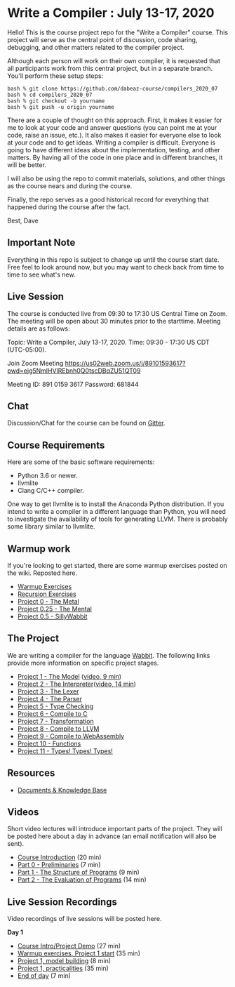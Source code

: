 # Write a Compiler : July 13-17, 2020

Hello! This is the course project repo for the "Write a Compiler"
course.  This project will serve as the central point of discussion, code
sharing, debugging, and other matters related to the compiler project.

Although each person will work on their own compiler, it is requested
that all participants work from this central project, but in a separate
branch.   You'll perform these setup steps:

    bash % git clone https://github.com/dabeaz-course/compilers_2020_07
    bash % cd compilers_2020_07
    bash % git checkout -b yourname
    bash % git push -u origin yourname

There are a couple of thought on this approach. First, it makes it
easier for me to look at your code and answer questions (you can 
point me at your code, raise an issue, etc.).   It also makes it easier
for everyone else to look at your code and to get ideas.  Writing a
compiler is difficult. Everyone is going to have different ideas about
the implementation, testing, and other matters.  By having all of the
code in one place and in different branches, it will be better.

I will also be using the repo to commit materials, solutions, and 
other things as the course nears and during the course.

Finally, the repo serves as a good historical record for everything
that happened during the course after the fact.

Best,
Dave

## Important Note

Everything in this repo is subject to change up until the course start date.
Free feel to look around now, but you may want to check back from time to
time to see what's new.

## Live Session 

The course is conducted live from 09:30 to 17:30 US Central Time on Zoom.
The meeting will be open about 30 minutes prior to the starttime. Meeting
details are as follows:

Topic: Write a Compiler, July 13-17, 2020.
Time: 09:30 - 17:30 US CDT (UTC-05:00). 

Join Zoom Meeting
https://us02web.zoom.us/j/89101593617?pwd=ejg5NmlHVlREbnh0Q0tscDBqZU51QT09

Meeting ID: 891 0159 3617
Password: 681844

## Chat

Discussion/Chat for the course can be found on [Gitter](https://gitter.im/dabeaz-course/compilers_2020_07).

## Course Requirements

Here are some of the basic software requirements:

* Python 3.6 or newer.
* llvmlite
* Clang C/C++ compiler.

One way to get llvmlite is to install the Anaconda Python
distribution.  If you intend to write a compiler in a different
language than Python, you will need to investigate the availability of
tools for generating LLVM. There is probably some library similar to
llvmlite.

## Warmup work

If you're looking to get started, there are some warmup exercises posted
on the wiki.   Reposted here.

* [Warmup Exercises](docs/Warmup-Exercises.md)
* [Recursion Exercises](docs/Recursion-Exercises.md)
* [Project 0 - The Metal](docs/Project0_The_Metal.md)
* [Project 0.25 - The Mental](docs/Project0_25_The_Mental.md)
* [Project 0.5 - SillyWabbit](docs/Project0_5_SillyWabbit.md)

## The Project

We are writing a compiler for the language [Wabbit](docs/Wabbit-Specification.md).
The following links provide more information on specific project stages.

* [Project 1 - The Model](docs/Project1_The_Model.md) ([video, 9 min](https://vimeo.com/437187898/2be4149e65))
* [Project 2 - The Interpreter](docs/Project2_The_Interpreter.md)([video, 14 min](https://vimeo.com/437683254/2e02302bd4))
* [Project 3 - The Lexer](docs/Project3_Tokenizing.md)
* [Project 4 - The Parser](docs/Project4_Parsing.md)
* [Project 5 - Type Checking](docs/Project5_Type_Checking.md)
* [Project 6 - Compile to C](docs/Project6_Compile_to_C.md)
* [Project 7 - Transformation](docs/Project7_Transformation.md)
* [Project 8 - Compile to LLVM](docs/Project8_Generating_LLVM.md)
* [Project 9 - Compile to WebAssembly](docs/Project9_Generating_WebAssembly.md)
* [Project 10 - Functions](docs/Project10_Function_Calls.md)
* [Project 11 - Types! Types! Types!](docs/Project11_Types_Types_Types.md)

## Resources

* [Documents & Knowledge Base](docs/README.md)

## Videos

Short video lectures will introduce important parts of the project.
They will be posted here about a day in advance (an email notification
will also be sent).

* [Course Introduction](https://vimeo.com/437164645/de9053efbc) (20 min)
* [Part 0 - Preliminaries](https://vimeo.com/437166026/5a710f2e58) (7 min)
* [Part 1 - The Structure of Programs](https://vimeo.com/437187898/2be4149e65) (9 min)
* [Part 2 - The Evaluation of Programs](https://vimeo.com/437683254/2e02302bd4) (14 min)

## Live Session Recordings

Video recordings of live sessions will be posted here.

**Day 1**

* [Course Intro/Project Demo](https://vimeo.com/437949039/17d0f4b52d) (27 min)
* [Warmup exercises, Project 1 start](https://vimeo.com/437949958/6c08b2b044) (35 min)
* [Project 1, model building](https://vimeo.com/438005734/3978c944d5) (8 min)
* [Project 1, practicalities](https://vimeo.com/438006039/b2c4453294) (35 min)
* [End of day](https://vimeo.com/438017483/bfc2d0bbe7) (7 min)

